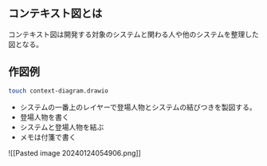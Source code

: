 ## コンテキスト図とは

コンテキスト図は開発する対象のシステムと関わる人や他のシステムを整理した図となる。

## 作図例

```bash
touch context-diagram.drawio
```

- システムの一番上のレイヤーで登場人物とシステムの結びつきを製図する。
- 登場人物を書く 
- システムと登場人物を結ぶ
- メモは付箋で書く

![[Pasted image 20240124054906.png]]
